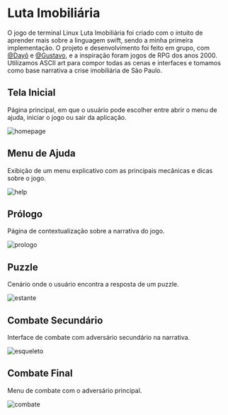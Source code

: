 # Luta Imobiliária 

O jogo de terminal Linux Luta Imobiliária foi criado com o intuito de aprender mais sobre a linguagem swift, sendo a minha primeira implementação. O projeto e desenvolvimento foi feito em grupo, com [@Dayô](https://github.com/dayoleal) e [@Gustavo](https://github/7uigi), e a inspiração foram jogos de RPG dos anos 2000. Utilizamos ASCII art para compor todas as cenas e interfaces e tomamos como base narrativa a crise imobiliária de São Paulo.

## Tela Inicial
 Página principal, em que o usuário pode escolher entre abrir o menu de ajuda, iniciar o jogo ou sair da aplicação.
 
![homepage](https://github.com/dayoleal/Luta-Imobili-ria/blob/baa2dd28ed0dd1fc241f3953b827215de20efa15/assets/homepage.png)

## Menu de Ajuda
 Exibição de um menu explicativo com as principais mecânicas e dicas sobre o jogo.
 
![help](https://github.com/dayoleal/Luta-Imobili-ria/blob/baa2dd28ed0dd1fc241f3953b827215de20efa15/assets/help.png)

## Prólogo
Página de contextualização sobre a narrativa do jogo.

![prologo](https://github.com/dayoleal/Luta-Imobili-ria/blob/baa2dd28ed0dd1fc241f3953b827215de20efa15/assets/prologo.png)

## Puzzle
Cenário onde o usuário encontra a resposta de um puzzle.

![estante](https://github.com/dayoleal/Luta-Imobili-ria/blob/baa2dd28ed0dd1fc241f3953b827215de20efa15/assets/estante.png)

## Combate Secundário
Interface de combate com adversário secundário na narrativa.

![esqueleto](https://github.com/dayoleal/Luta-Imobili-ria/blob/baa2dd28ed0dd1fc241f3953b827215de20efa15/assets/esqueleto.png)


## Combate Final
Menu de combate com o adversário principal.

![combate](https://github.com/dayoleal/Luta-Imobili-ria/blob/baa2dd28ed0dd1fc241f3953b827215de20efa15/assets/combate.png)
